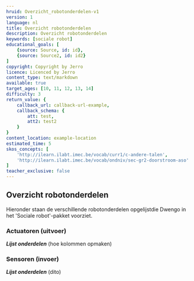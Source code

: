 ```yaml
---
hruid: Overzicht_robotonderdelen-v1
version: 1
language: nl
title: Overzicht robotonderdelen
description: Overzicht robotonderdelen
keywords: [sociale robot]
educational_goals: [
    {source: Source, id: id}, 
    {source: Source2, id: id2}
]
copyright: Copyright by Jerro
licence: Licenced by Jerro
content_type: text/markdown
available: true
target_ages: [10, 11, 12, 13, 14]
difficulty: 3
return_value: {
    callback_url: callback-url-example,
    callback_schema: {
        att: test,
        att2: test2
    }
}
content_location: example-location
estimated_time: 5
skos_concepts: [
    'http://ilearn.ilabt.imec.be/vocab/curr1/c-andere-talen', 
    'http://ilearn.ilabt.imec.be/vocab/ondniv/sec-gr2-doorstroom-aso'
]
teacher_exclusive: false
---
```


## Overzicht robotonderdelen

Hieronder staan de verschillende robotonderdelen opgelijstdie Dwengo in het 'Sociale robot'-pakket voorziet.

### Actuatoren (uitvoer)

***Lijst onderdelen*** (hoe kolommen opmaken)


### Sensoren (invoer)

***Lijst onderdelen*** (dito)